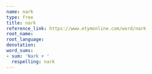 ```yaml
---
name: nark
type: free
title: nark
reference_link: https://www.etymonline.com/word/nark
root_name: 
root_language: 
denotation: 
word_sums:
- sum: 'Nark + '
  respelling: nark
---
```

